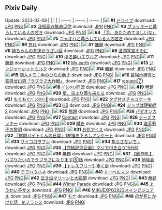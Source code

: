 ## Pixiv Daily
Update: 2023-02-09
|      |      |      |
| :----: | :----: | :----: |
|![](https://pixiv.microyu.workers.dev/c/240x480/img-master/img/2023/02/07/06/00/07/105157521_p0_master1200.jpg) **#1** [ドライブ](https://www.pixiv.net/artworks/105157521) download: [JPG](https://pixiv.microyu.workers.dev/img-original/img/2023/02/07/06/00/07/105157521_p0.jpg) [PNG](https://pixiv.microyu.workers.dev/img-original/img/2023/02/07/06/00/07/105157521_p0.png)|![](https://pixiv.microyu.workers.dev/c/240x480/img-master/img/2023/02/07/16/15/33/105165496_p0_master1200.jpg) **#2** [我很高兴能遇见你](https://www.pixiv.net/artworks/105165496) download: [JPG](https://pixiv.microyu.workers.dev/img-original/img/2023/02/07/16/15/33/105165496_p0.jpg) [PNG](https://pixiv.microyu.workers.dev/img-original/img/2023/02/07/16/15/33/105165496_p0.png)|![](https://pixiv.microyu.workers.dev/c/240x480/img-master/img/2023/02/07/00/12/04/105151779_p0_master1200.jpg) **#3** [ブラッキーと暮らしている人の呟き](https://www.pixiv.net/artworks/105151779) download: [JPG](https://pixiv.microyu.workers.dev/img-original/img/2023/02/07/00/12/04/105151779_p0.jpg) [PNG](https://pixiv.microyu.workers.dev/img-original/img/2023/02/07/00/12/04/105151779_p0.png)|
|![](https://pixiv.microyu.workers.dev/c/240x480/img-master/img/2023/02/07/00/02/13/105151401_p0_master1200.jpg) **#4** [「手、あたためてほしいな」](https://www.pixiv.net/artworks/105151401) download: [JPG](https://pixiv.microyu.workers.dev/img-original/img/2023/02/07/00/02/13/105151401_p0.jpg) [PNG](https://pixiv.microyu.workers.dev/img-original/img/2023/02/07/00/02/13/105151401_p0.png)|![](https://pixiv.microyu.workers.dev/c/240x480/img-master/img/2023/02/08/02/34/01/105181893_p0_master1200.jpg) **#5** [ニャオハと暮らしている人の呟き](https://www.pixiv.net/artworks/105181893) download: [JPG](https://pixiv.microyu.workers.dev/img-original/img/2023/02/08/02/34/01/105181893_p0.jpg) [PNG](https://pixiv.microyu.workers.dev/img-original/img/2023/02/08/02/34/01/105181893_p0.png)|![](https://pixiv.microyu.workers.dev/c/240x480/img-master/img/2023/02/08/18/39/44/105194528_p0_master1200.jpg) **#6** [忘れ](https://www.pixiv.net/artworks/105194528) download: [JPG](https://pixiv.microyu.workers.dev/img-original/img/2023/02/08/18/39/44/105194528_p0.jpg) [PNG](https://pixiv.microyu.workers.dev/img-original/img/2023/02/08/18/39/44/105194528_p0.png)|
|![](https://pixiv.microyu.workers.dev/c/240x480/img-master/img/2023/02/07/23/03/15/105176124_p0_master1200.jpg) **#7** [無題](https://www.pixiv.net/artworks/105176124) download: [JPG](https://pixiv.microyu.workers.dev/img-original/img/2023/02/07/23/03/15/105176124_p0.jpg) [PNG](https://pixiv.microyu.workers.dev/img-original/img/2023/02/07/23/03/15/105176124_p0.png)|![](https://pixiv.microyu.workers.dev/c/240x480/img-master/img/2023/02/08/00/01/40/105178307_p0_master1200.jpg) **#8** [姉ちゃんの友達がうざい話](https://www.pixiv.net/artworks/105178307) download: [JPG](https://pixiv.microyu.workers.dev/img-original/img/2023/02/08/00/01/40/105178307_p0.jpg) [PNG](https://pixiv.microyu.workers.dev/img-original/img/2023/02/08/00/01/40/105178307_p0.png)|![](https://pixiv.microyu.workers.dev/c/240x480/img-master/img/2023/02/07/00/00/05/105151086_p0_master1200.jpg) **#9** [湿潤宵宮そのに](https://www.pixiv.net/artworks/105151086) download: [JPG](https://pixiv.microyu.workers.dev/img-original/img/2023/02/07/00/00/05/105151086_p0.jpg) [PNG](https://pixiv.microyu.workers.dev/img-original/img/2023/02/07/00/00/05/105151086_p0.png)|
|![](https://pixiv.microyu.workers.dev/c/240x480/img-master/img/2023/02/08/00/00/29/105178129_p0_master1200.jpg) **#10** [ほろ酔いエウルア](https://www.pixiv.net/artworks/105178129) download: [JPG](https://pixiv.microyu.workers.dev/img-original/img/2023/02/08/00/00/29/105178129_p0.jpg) [PNG](https://pixiv.microyu.workers.dev/img-original/img/2023/02/08/00/00/29/105178129_p0.png)|![](https://pixiv.microyu.workers.dev/c/240x480/img-master/img/2023/02/07/21/37/34/105173250_p0_master1200.jpg) **#11** [無題](https://www.pixiv.net/artworks/105173250) download: [JPG](https://pixiv.microyu.workers.dev/img-original/img/2023/02/07/21/37/34/105173250_p0.jpg) [PNG](https://pixiv.microyu.workers.dev/img-original/img/2023/02/07/21/37/34/105173250_p0.png)|![](https://pixiv.microyu.workers.dev/c/240x480/img-master/img/2023/02/07/00/00/17/105151138_p0_master1200.jpg) **#12** [My earth](https://www.pixiv.net/artworks/105151138) download: [JPG](https://pixiv.microyu.workers.dev/img-original/img/2023/02/07/00/00/17/105151138_p0.jpg) [PNG](https://pixiv.microyu.workers.dev/img-original/img/2023/02/07/00/00/17/105151138_p0.png)|
|![](https://pixiv.microyu.workers.dev/c/240x480/img-master/img/2023/02/07/20/30/02/105171242_p0_master1200.jpg) **#13** [ジンジャーホットミルク](https://www.pixiv.net/artworks/105171242) download: [JPG](https://pixiv.microyu.workers.dev/img-original/img/2023/02/07/20/30/02/105171242_p0.jpg) [PNG](https://pixiv.microyu.workers.dev/img-original/img/2023/02/07/20/30/02/105171242_p0.png)|![](https://pixiv.microyu.workers.dev/c/240x480/img-master/img/2023/02/08/00/00/32/105178137_p0_master1200.jpg) **#14** [無題](https://www.pixiv.net/artworks/105178137) download: [JPG](https://pixiv.microyu.workers.dev/img-original/img/2023/02/08/00/00/32/105178137_p0.jpg) [PNG](https://pixiv.microyu.workers.dev/img-original/img/2023/02/08/00/00/32/105178137_p0.png)|![](https://pixiv.microyu.workers.dev/c/240x480/img-master/img/2023/02/08/07/00/04/105184387_p0_master1200.jpg) **#15** [個人メモ：手のひらの動き](https://www.pixiv.net/artworks/105184387) download: [JPG](https://pixiv.microyu.workers.dev/img-original/img/2023/02/08/07/00/04/105184387_p0.jpg) [PNG](https://pixiv.microyu.workers.dev/img-original/img/2023/02/08/07/00/04/105184387_p0.png)|
|![](https://pixiv.microyu.workers.dev/c/240x480/img-master/img/2023/02/08/08/35/12/105185389_p0_master1200.jpg) **#16** [最強地縛霊と霊感ゼロ男「ラブラブ大作戦」](https://www.pixiv.net/artworks/105185389) download: [JPG](https://pixiv.microyu.workers.dev/img-original/img/2023/02/08/08/35/12/105185389_p0.jpg) [PNG](https://pixiv.microyu.workers.dev/img-original/img/2023/02/08/08/35/12/105185389_p0.png)|![](https://pixiv.microyu.workers.dev/c/240x480/img-master/img/2023/02/07/13/17/00/105162888_p0_master1200.jpg) **#17** [request⑦](https://www.pixiv.net/artworks/105162888) download: [JPG](https://pixiv.microyu.workers.dev/img-original/img/2023/02/07/13/17/00/105162888_p0.jpg) [PNG](https://pixiv.microyu.workers.dev/img-original/img/2023/02/07/13/17/00/105162888_p0.png)|![](https://pixiv.microyu.workers.dev/c/240x480/img-master/img/2023/02/07/18/21/31/105167989_p0_master1200.jpg) **#18** [ﾊﾞﾚﾝﾀｲﾝ同盟](https://www.pixiv.net/artworks/105167989) download: [JPG](https://pixiv.microyu.workers.dev/img-original/img/2023/02/07/18/21/31/105167989_p0.jpg) [PNG](https://pixiv.microyu.workers.dev/img-original/img/2023/02/07/18/21/31/105167989_p0.png)|
|![](https://pixiv.microyu.workers.dev/c/240x480/img-master/img/2023/02/08/21/20/50/105198997_p0_master1200.jpg) **#19** [無題](https://www.pixiv.net/artworks/105198997) download: [JPG](https://pixiv.microyu.workers.dev/img-original/img/2023/02/08/21/20/50/105198997_p0.jpg) [PNG](https://pixiv.microyu.workers.dev/img-original/img/2023/02/08/21/20/50/105198997_p0.png)|![](https://pixiv.microyu.workers.dev/c/240x480/img-master/img/2023/02/08/00/03/45/105178457_p0_master1200.jpg) **#20** [星、宙より落ち来たる](https://www.pixiv.net/artworks/105178457) download: [JPG](https://pixiv.microyu.workers.dev/img-original/img/2023/02/08/00/03/45/105178457_p0.jpg) [PNG](https://pixiv.microyu.workers.dev/img-original/img/2023/02/08/00/03/45/105178457_p0.png)|![](https://pixiv.microyu.workers.dev/c/240x480/img-master/img/2023/02/08/18/54/09/105194877_p0_master1200.jpg) **#21** [もぐもぐﾊﾞﾚﾝﾀｲﾝ🍫](https://www.pixiv.net/artworks/105194877) download: [JPG](https://pixiv.microyu.workers.dev/img-original/img/2023/02/08/18/54/09/105194877_p0.jpg) [PNG](https://pixiv.microyu.workers.dev/img-original/img/2023/02/08/18/54/09/105194877_p0.png)|
|![](https://pixiv.microyu.workers.dev/c/240x480/img-master/img/2023/02/08/22/37/36/105201651_p0_master1200.jpg) **#22** [タグ付きチョコケーキ](https://www.pixiv.net/artworks/105201651) download: [JPG](https://pixiv.microyu.workers.dev/img-original/img/2023/02/08/22/37/36/105201651_p0.jpg) [PNG](https://pixiv.microyu.workers.dev/img-original/img/2023/02/08/22/37/36/105201651_p0.png)|![](https://pixiv.microyu.workers.dev/c/240x480/img-master/img/2023/02/07/23/23/04/105176793_p0_master1200.jpg) **#23** [HB](https://www.pixiv.net/artworks/105176793) download: [JPG](https://pixiv.microyu.workers.dev/img-original/img/2023/02/07/23/23/04/105176793_p0.jpg) [PNG](https://pixiv.microyu.workers.dev/img-original/img/2023/02/07/23/23/04/105176793_p0.png)|![](https://pixiv.microyu.workers.dev/c/240x480/img-master/img/2023/02/07/16/59/18/105166191_p0_master1200.jpg) **#24** [ジョブは理髪師2](https://www.pixiv.net/artworks/105166191) download: [JPG](https://pixiv.microyu.workers.dev/img-original/img/2023/02/07/16/59/18/105166191_p0.jpg) [PNG](https://pixiv.microyu.workers.dev/img-original/img/2023/02/07/16/59/18/105166191_p0.png)|
|![](https://pixiv.microyu.workers.dev/c/240x480/img-master/img/2023/02/07/23/04/29/105176167_p0_master1200.jpg) **#25** [無題](https://www.pixiv.net/artworks/105176167) download: [JPG](https://pixiv.microyu.workers.dev/img-original/img/2023/02/07/23/04/29/105176167_p0.jpg) [PNG](https://pixiv.microyu.workers.dev/img-original/img/2023/02/07/23/04/29/105176167_p0.png)|![](https://pixiv.microyu.workers.dev/c/240x480/img-master/img/2023/02/07/00/10/18/105151727_p0_master1200.jpg) **#26** [パゼオンカ](https://www.pixiv.net/artworks/105151727) download: [JPG](https://pixiv.microyu.workers.dev/img-original/img/2023/02/07/00/10/18/105151727_p0.jpg) [PNG](https://pixiv.microyu.workers.dev/img-original/img/2023/02/07/00/10/18/105151727_p0.png)|![](https://pixiv.microyu.workers.dev/c/240x480/img-master/img/2023/02/07/00/00/52/105151258_p0_master1200.jpg) **#27** [Contact](https://www.pixiv.net/artworks/105151258) download: [JPG](https://pixiv.microyu.workers.dev/img-original/img/2023/02/07/00/00/52/105151258_p0.jpg) [PNG](https://pixiv.microyu.workers.dev/img-original/img/2023/02/07/00/00/52/105151258_p0.png)|
|![](https://pixiv.microyu.workers.dev/c/240x480/img-master/img/2023/02/07/22/51/00/105175713_p0_master1200.jpg) **#28** [チーズクッキー](https://www.pixiv.net/artworks/105175713) download: [JPG](https://pixiv.microyu.workers.dev/img-original/img/2023/02/07/22/51/00/105175713_p0.jpg) [PNG](https://pixiv.microyu.workers.dev/img-original/img/2023/02/07/22/51/00/105175713_p0.png)|![](https://pixiv.microyu.workers.dev/c/240x480/img-master/img/2023/02/07/17/22/32/105166609_p0_master1200.jpg) **#29** [瞬き](https://www.pixiv.net/artworks/105166609) download: [JPG](https://pixiv.microyu.workers.dev/img-original/img/2023/02/07/17/22/32/105166609_p0.jpg) [PNG](https://pixiv.microyu.workers.dev/img-original/img/2023/02/07/17/22/32/105166609_p0.png)|![](https://pixiv.microyu.workers.dev/c/240x480/img-master/img/2023/02/07/19/07/47/105169131_p0_master1200.jpg) **#30** [理系男子の黎明](https://www.pixiv.net/artworks/105169131) download: [JPG](https://pixiv.microyu.workers.dev/img-original/img/2023/02/07/19/07/47/105169131_p0.jpg) [PNG](https://pixiv.microyu.workers.dev/img-original/img/2023/02/07/19/07/47/105169131_p0.png)|
|![](https://pixiv.microyu.workers.dev/c/240x480/img-master/img/2023/02/08/00/01/00/105178227_p0_master1200.jpg) **#31** [お花アイス](https://www.pixiv.net/artworks/105178227) download: [JPG](https://pixiv.microyu.workers.dev/img-original/img/2023/02/08/00/01/00/105178227_p0.jpg) [PNG](https://pixiv.microyu.workers.dev/img-original/img/2023/02/08/00/01/00/105178227_p0.png)|![](https://pixiv.microyu.workers.dev/c/240x480/img-master/img/2023/02/07/20/00/06/105170381_p0_master1200.jpg) **#32** [『拷問バイトくんの日常』1巻描き下ろしアンケート](https://www.pixiv.net/artworks/105170381) download: [JPG](https://pixiv.microyu.workers.dev/img-original/img/2023/02/07/20/00/06/105170381_p0.jpg) [PNG](https://pixiv.microyu.workers.dev/img-original/img/2023/02/07/20/00/06/105170381_p0.png)|![](https://pixiv.microyu.workers.dev/c/240x480/img-master/img/2023/02/08/21/51/16/105200037_p0_master1200.jpg) **#33** [サイコロヲフレ](https://www.pixiv.net/artworks/105200037) download: [JPG](https://pixiv.microyu.workers.dev/img-original/img/2023/02/08/21/51/16/105200037_p0.jpg) [PNG](https://pixiv.microyu.workers.dev/img-original/img/2023/02/08/21/51/16/105200037_p0.png)|
|![](https://pixiv.microyu.workers.dev/c/240x480/img-master/img/2023/02/08/05/59/04/105183811_p0_master1200.jpg) **#34** [焦らさないで…](https://www.pixiv.net/artworks/105183811) download: [JPG](https://pixiv.microyu.workers.dev/img-original/img/2023/02/08/05/59/04/105183811_p0.jpg) [PNG](https://pixiv.microyu.workers.dev/img-original/img/2023/02/08/05/59/04/105183811_p0.png)|![](https://pixiv.microyu.workers.dev/c/240x480/img-master/img/2023/02/08/13/31/13/105178408_p0_master1200.jpg) **#35** [【完結記念企画】マジで付き合う15分前](https://www.pixiv.net/artworks/105178408) download: [JPG](https://pixiv.microyu.workers.dev/img-original/img/2023/02/08/13/31/13/105178408_p0.jpg) [PNG](https://pixiv.microyu.workers.dev/img-original/img/2023/02/08/13/31/13/105178408_p0.png)|![](https://pixiv.microyu.workers.dev/c/240x480/img-master/img/2023/02/07/00/00/44/105151237_p0_master1200.jpg) **#36** [無題](https://www.pixiv.net/artworks/105151237) download: [JPG](https://pixiv.microyu.workers.dev/img-original/img/2023/02/07/00/00/44/105151237_p0.jpg) [PNG](https://pixiv.microyu.workers.dev/img-original/img/2023/02/07/00/00/44/105151237_p0.png)|
|![](https://pixiv.microyu.workers.dev/c/240x480/img-master/img/2023/02/08/20/00/15/105196643_p0_master1200.jpg) **#37** [【創作BL】バズりたいのでラブラブになります⑥話](https://www.pixiv.net/artworks/105196643) download: [JPG](https://pixiv.microyu.workers.dev/img-original/img/2023/02/08/20/00/15/105196643_p0.jpg) [PNG](https://pixiv.microyu.workers.dev/img-original/img/2023/02/08/20/00/15/105196643_p0.png)|![](https://pixiv.microyu.workers.dev/c/240x480/img-master/img/2023/02/07/06/32/13/105157820_p0_master1200.jpg) **#38** [勉強会](https://www.pixiv.net/artworks/105157820) download: [JPG](https://pixiv.microyu.workers.dev/img-original/img/2023/02/07/06/32/13/105157820_p0.jpg) [PNG](https://pixiv.microyu.workers.dev/img-original/img/2023/02/07/06/32/13/105157820_p0.png)|![](https://pixiv.microyu.workers.dev/c/240x480/img-master/img/2023/02/08/01/07/26/105180300_p0_master1200.jpg) **#39** [【トレスフリー】歩く足](https://www.pixiv.net/artworks/105180300) download: [JPG](https://pixiv.microyu.workers.dev/img-original/img/2023/02/08/01/07/26/105180300_p0.jpg) [PNG](https://pixiv.microyu.workers.dev/img-original/img/2023/02/08/01/07/26/105180300_p0.png)|
|![](https://pixiv.microyu.workers.dev/c/240x480/img-master/img/2023/02/07/00/00/29/105151189_p0_master1200.jpg) **#40** [チヲハウハネ](https://www.pixiv.net/artworks/105151189) download: [JPG](https://pixiv.microyu.workers.dev/img-original/img/2023/02/07/00/00/29/105151189_p0.jpg) [PNG](https://pixiv.microyu.workers.dev/img-original/img/2023/02/07/00/00/29/105151189_p0.png)|![](https://pixiv.microyu.workers.dev/c/240x480/img-master/img/2023/02/07/06/14/18/105157643_p0_master1200.jpg) **#41** [ドーベルマン](https://www.pixiv.net/artworks/105157643) download: [JPG](https://pixiv.microyu.workers.dev/img-original/img/2023/02/07/06/14/18/105157643_p0.jpg) [PNG](https://pixiv.microyu.workers.dev/img-original/img/2023/02/07/06/14/18/105157643_p0.png)|![](https://pixiv.microyu.workers.dev/c/240x480/img-master/img/2023/02/08/23/01/37/105202457_p0_master1200.jpg) **#42** [泣き虫マリーンと大統領](https://www.pixiv.net/artworks/105202457) download: [JPG](https://pixiv.microyu.workers.dev/img-original/img/2023/02/08/23/01/37/105202457_p0.jpg) [PNG](https://pixiv.microyu.workers.dev/img-original/img/2023/02/08/23/01/37/105202457_p0.png)|
|![](https://pixiv.microyu.workers.dev/c/240x480/img-master/img/2023/02/07/00/07/29/105151610_p0_master1200.jpg) **#43** [無題](https://www.pixiv.net/artworks/105151610) download: [JPG](https://pixiv.microyu.workers.dev/img-original/img/2023/02/07/00/07/29/105151610_p0.jpg) [PNG](https://pixiv.microyu.workers.dev/img-original/img/2023/02/07/00/07/29/105151610_p0.png)|![](https://pixiv.microyu.workers.dev/c/240x480/img-master/img/2023/02/08/00/00/35/105178151_p0_master1200.jpg) **#44** [Winter Parade](https://www.pixiv.net/artworks/105178151) download: [JPG](https://pixiv.microyu.workers.dev/img-original/img/2023/02/08/00/00/35/105178151_p0.jpg) [PNG](https://pixiv.microyu.workers.dev/img-original/img/2023/02/08/00/00/35/105178151_p0.png)|![](https://pixiv.microyu.workers.dev/c/240x480/img-master/img/2023/02/08/00/21/03/105179045_p0_master1200.jpg) **#45** [ようかい子ザメ](https://www.pixiv.net/artworks/105179045) download: [JPG](https://pixiv.microyu.workers.dev/img-original/img/2023/02/08/00/21/03/105179045_p0.jpg) [PNG](https://pixiv.microyu.workers.dev/img-original/img/2023/02/08/00/21/03/105179045_p0.png)|
|![](https://pixiv.microyu.workers.dev/c/240x480/img-master/img/2023/02/07/18/37/41/105168353_p0_master1200.jpg) **#46** [MIKUEXPO2023メインビジュアル](https://www.pixiv.net/artworks/105168353) download: [JPG](https://pixiv.microyu.workers.dev/img-original/img/2023/02/07/18/37/41/105168353_p0.jpg) [PNG](https://pixiv.microyu.workers.dev/img-original/img/2023/02/07/18/37/41/105168353_p0.png)|![](https://pixiv.microyu.workers.dev/c/240x480/img-master/img/2023/02/07/20/50/55/105171806_p0_master1200.jpg) **#47** [モナ](https://www.pixiv.net/artworks/105171806) download: [JPG](https://pixiv.microyu.workers.dev/img-original/img/2023/02/07/20/50/55/105171806_p0.jpg) [PNG](https://pixiv.microyu.workers.dev/img-original/img/2023/02/07/20/50/55/105171806_p0.png)|![](https://pixiv.microyu.workers.dev/c/240x480/img-master/img/2023/02/08/18/49/59/105194781_p0_master1200.jpg) **#48** [母が死にかけた話　inフランス](https://www.pixiv.net/artworks/105194781) download: [JPG](https://pixiv.microyu.workers.dev/img-original/img/2023/02/08/18/49/59/105194781_p0.jpg) [PNG](https://pixiv.microyu.workers.dev/img-original/img/2023/02/08/18/49/59/105194781_p0.png)|
